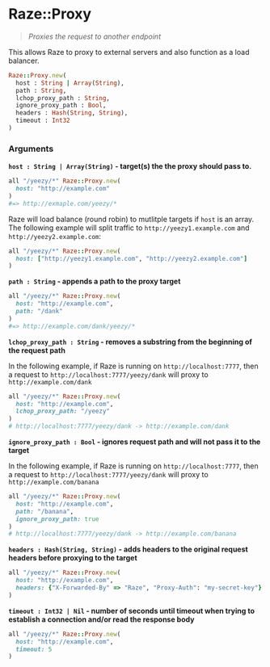# Raze::Proxy

> *Proxies the request to another endpoint*

This allows Raze to proxy to external servers and also function as a load balancer.

```ruby
Raze::Proxy.new(
  host : String | Array(String),
  path : String,
  lchop_proxy_path : String,
  ignore_proxy_path : Bool,
  headers : Hash(String, String),
  timeout : Int32
)
```

### Arguments

**`host : String | Array(String)` - target(s) the the proxy should pass to.**

```ruby
all "/yeezy/*" Raze::Proxy.new(
  host: "http://example.com"
)
#=> http://exmaple.com/yeezy/*
```

Raze will load balance (round robin) to mutlitple targets if `host` is an array. The following example will split traffic to `http://yeezy1.example.com` and `http://yeezy2.example.com`:

```ruby
all "/yeezy/*" Raze::Proxy.new(
  host: ["http://yeezy1.example.com", "http://yeezy2.example.com"]
)

```

**`path : String` - appends a path to the proxy target**

```ruby
all "/yeezy/*" Raze::Proxy.new(
  host: "http://example.com",
  path: "/dank"
)
#=> http://example.com/dank/yeezy/*
```

**`lchop_proxy_path : String` - removes a substring from the beginning of the request path**

In the following example, if Raze is running on `http://localhost:7777`, then a request to `http://localhost:7777/yeezy/dank` will proxy to `http://example.com/dank`

```ruby
all "/yeezy/*" Raze::Proxy.new(
  host: "http://example.com",
  lchop_proxy_path: "/yeezy"
)
# http://localhost:7777/yeezy/dank -> http://example.com/dank
```

**`ignore_proxy_path : Bool` - ignores request path and will not pass it to the target**

In the following example, if Raze is running on `http://localhost:7777`, then a request to `http://localhost:7777/yeezy/dank` will proxy to `http://example.com/banana`

```ruby
all "/yeezy/*" Raze::Proxy.new(
  host: "http://example.com",
  path: "/banana",
  ignore_proxy_path: true
)
# http://localhost:7777/yeezy/dank -> http://example.com/banana
```

**`headers : Hash(String, String)` - adds headers to the original request headers before proxying to the target**

```ruby
all "/yeezy/*" Raze::Proxy.new(
  host: "http://example.com",
  headers: {"X-Forwarded-By" => "Raze", "Proxy-Auth": "my-secret-key"}
)
```

**`timeout : Int32 | Nil` - number of seconds until timeout when trying to establish a connection and/or read the response body**

```ruby
all "/yeezy/*" Raze::Proxy.new(
  host: "http://example.com",
  timeout: 5
)
```
